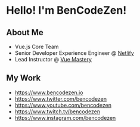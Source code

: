 # Hello! I'm BenCodeZen!

## About Me

- Vue.js Core Team
- Senior Developer Experience Engineer @ [Netlify](https://www.netlify.com/?utm_source=ghrepo&utm_medium=bcz-bh&utm_campaign=devex)
- Lead Instructor @ [Vue Mastery](https://www.vuemastery.com)

## My Work

- https://www.bencodezen.io
- https://www.twitter.com/bencodezen
- https://www.youtube.com/bencodezen
- https://www.twitch.tv/bencodezen
- https://www.instagram.com/bencodezen
